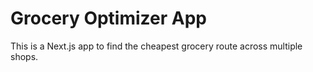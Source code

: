 # Grocery Optimizer App

This is a Next.js app to find the cheapest grocery route across multiple shops.
